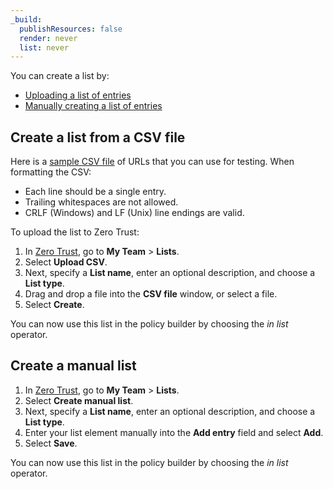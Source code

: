 ```yaml
---
_build:
  publishResources: false
  render: never
  list: never
---
```


You can create a list by:

- [Uploading a list of entries](#create-a-list-from-a-csv-file)
- [Manually creating a list of entries](#create-a-manual-list)

## Create a list from a CSV file

Here is a [sample CSV file](/cloudflare-one/static/documentation/list-test.csv) of URLs that you can use for testing. When formatting the CSV:

- Each line should be a single entry.
- Trailing whitespaces are not allowed.
- CRLF (Windows) and LF (Unix) line endings are valid.

To upload the list to Zero Trust:

1. In [Zero Trust](https://one.dash.cloudflare.com), go to **My Team** > **Lists**.
2. Select **Upload CSV**.
3. Next, specify a **List name**, enter an optional description, and choose a **List type**.
4. Drag and drop a file into the **CSV file** window, or select a file.
5. Select **Create**.

You can now use this list in the policy builder by choosing the _in list_ operator.

## Create a manual list

1. In [Zero Trust](https://one.dash.cloudflare.com), go to **My Team** > **Lists**.
2. Select **Create manual list**.
3. Next, specify a **List name**, enter an optional description, and choose a **List type**.
4. Enter your list element manually into the **Add entry** field and select **Add**.
5. Select **Save**.

You can now use this list in the policy builder by choosing the _in list_ operator.